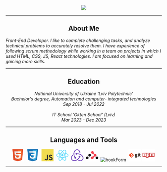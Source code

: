 <div id="header" align="center">
  <img src="https://media.giphy.com/media/3ohc10GA6j4XrLWzZK/giphy.gif" width="500"/>
</div>
<hr/>
<div>
<h2 align="center">About Me</h2>
<p><i>Front-End Developer. I like to complete
challenging tasks, and analyze technical problems to
accurately resolve them. I have experience of following
scrum methodology while working in a team on projects
in which I used HTML, CSS, JS, React technologies. I am
focused on learning and gaining more skills.</i></p><hr/>
</div>
<div>
  <h2 align="center">Education</h2>
  <p align="center"><i>National University of Ukraine
‘Lviv Polytechnic’ <br/>
Bachelor's degree, Automation and computer-
integrated technologies <br/>
Sep 2018 - Jul 2022 <br/> <br/>
IT School ‘Okten School’ (Lviv) <br/>
Mar 2023 - Dec 2023</i></p><hr/>
</div>
<div>
    <h2 align="center">Languages and Tools</h2>
    <div align="center">
  <img src="https://github.com/devicons/devicon/blob/master/icons/html5/html5-original.svg" title="HTML5" alt="HTML" width="40" height="40"/>&nbsp;
  <img src="https://github.com/devicons/devicon/blob/6910f0503efdd315c8f9b858234310c06e04d9c0/icons/css3/css3-original.svg"  title="CSS3" alt="CSS" width="40" height="40"/>&nbsp;
  <img src="https://github.com/devicons/devicon/blob/master/icons/javascript/javascript-original.svg" title="JavaScript" alt="JavaScript" width="40" height="40"/>&nbsp;
  <img src="https://github.com/devicons/devicon/blob/6910f0503efdd315c8f9b858234310c06e04d9c0/icons/react/react-original.svg" title="React" alt="React" width="40" height="40"/>&nbsp;
  <img src="https://github.com/devicons/devicon/blob/master/icons/redux/redux-original.svg" title="Redux" alt="Redux " width="40" height="40"/>&nbsp;
  <img src="https://github.com/devicons/devicon/blob/6910f0503efdd315c8f9b858234310c06e04d9c0/icons/reactrouter/reactrouter-original.svg" title="routerDom" alt="routerDom" width="40" height="40"/>&nbsp;
  <img src="https://react-hook-form.com/images/logo/react-hook-form-logo-only.svg" title="hookForm" alt="hookForm " width="40" height="40"/>&nbsp;
  <img src="https://github.com/devicons/devicon/blob/master/icons/git/git-original-wordmark.svg" title="Git" alt="Git" width="40" height="40"/>
  <img src="https://github.com/devicons/devicon/blob/6910f0503efdd315c8f9b858234310c06e04d9c0/icons/npm/npm-original-wordmark.svg" title="npm" alt="npm" width="40" height="40"/>&nbsp;
  


</div>
</div>
<hr/>


